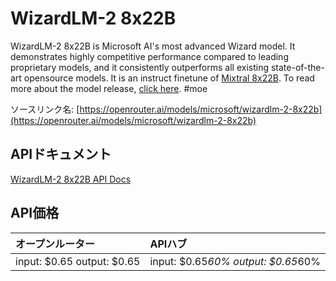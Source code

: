 # WizardLM-2 8x22B

WizardLM-2 8x22B is Microsoft AI's most advanced Wizard model. It demonstrates highly competitive performance compared to leading proprietary models, and it consistently outperforms all existing state-of-the-art opensource models.
It is an instruct finetune of [Mixtral 8x22B](/models/mistralai/mixtral-8x22b).
To read more about the model release, [click here](https://wizardlm.github.io/WizardLM2/).
#moe

ソースリンク名: [https://openrouter.ai/models/microsoft/wizardlm-2-8x22b](https://openrouter.ai/models/microsoft/wizardlm-2-8x22b)

## APIドキュメント

[WizardLM-2 8x22B API Docs](../apis/ja/WizardLM-2_8x22B.md)

## API価格

| オープンルーター | APIハブ |
|:---|:---|
| input: $0.65 output: $0.65 | input: $0.65*60% output: $0.65*60% |
